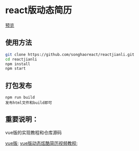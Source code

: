 # react版动态简历

> 

[预览](http://songhao888.cn/jianli/)

## 使用方法

``` bash
git clone https://github.com/songhaoreact/reactjianli.git
cd reactjianli
npm install
npm start
```

## 打包发布
```
npm run build
发布html文件和build即可
```

## 重要说明：
 vue版的实现教程和仓库源码
 
 [vue版](https://zhuanlan.zhihu.com/p/25202080?refer=study-fe);
 [vue版动态炫酷简历视频教程](http://www.jirengu.com/app/watch/1559/1?vsum=1);
